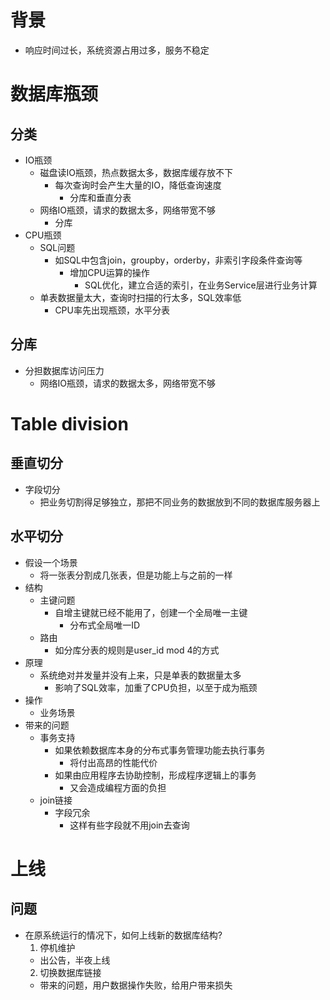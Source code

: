 # 背景
- 响应时间过长，系统资源占用过多，服务不稳定

# 数据库瓶颈
## 分类
- IO瓶颈
  - 磁盘读IO瓶颈，热点数据太多，数据库缓存放不下
    - 每次查询时会产生大量的IO，降低查询速度
      - 分库和垂直分表
  - 网络IO瓶颈，请求的数据太多，网络带宽不够
    - 分库
- CPU瓶颈
  - SQL问题
    - 如SQL中包含join，groupby，orderby，非索引字段条件查询等
      - 增加CPU运算的操作
        - SQL优化，建立合适的索引，在业务Service层进行业务计算
  - 单表数据量太大，查询时扫描的行太多，SQL效率低
    - CPU率先出现瓶颈，水平分表

## 分库
- 分担数据库访问压力
  - 网络IO瓶颈，请求的数据太多，网络带宽不够


# Table division
## 垂直切分
- 字段切分
  - 把业务切割得足够独立，那把不同业务的数据放到不同的数据库服务器上

## 水平切分
- 假设一个场景
  - 将一张表分割成几张表，但是功能上与之前的一样
- 结构
  - 主键问题
    - 自增主键就已经不能用了，创建一个全局唯一主键
      - 分布式全局唯一ID
  - 路由
    - 如分库分表的规则是user_id mod 4的方式
- 原理
  - 系统绝对并发量并没有上来，只是单表的数据量太多
    - 影响了SQL效率，加重了CPU负担，以至于成为瓶颈
- 操作
  - 业务场景
- 带来的问题
  - 事务支持
    - 如果依赖数据库本身的分布式事务管理功能去执行事务
      - 将付出高昂的性能代价 
    - 如果由应用程序去协助控制，形成程序逻辑上的事务
      - 又会造成编程方面的负担  
  - join链接
    - 字段冗余
      - 这样有些字段就不用join去查询

# 上线
## 问题
- 在原系统运行的情况下，如何上线新的数据库结构?      
  1. 停机维护
    - 出公告，半夜上线
  2. 切换数据库链接
    - 带来的问题，用户数据操作失败，给用户带来损失
